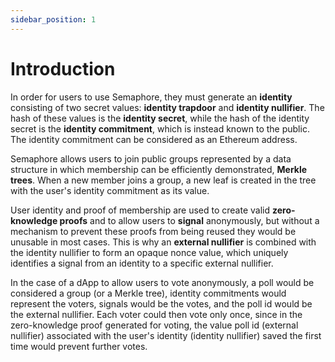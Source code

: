 ```yaml
---
sidebar_position: 1
---
```


# Introduction

In order for users to use Semaphore, they must generate an **identity** consisting of two secret values: **identity trapdoor** and **identity nullifier**. The hash of these values is the **identity secret**, while the hash of the identity secret is the **identity commitment**, which is instead known to the public. The identity commitment can be considered as an Ethereum address.

Semaphore allows users to join public groups represented by a data structure in which membership can be efficiently demonstrated, **Merkle trees**. When a new member joins a group, a new leaf is created in the tree with the user's identity commitment as its value.

User identity and proof of membership are used to create valid **zero-knowledge proofs** and to allow users to **signal** anonymously, but without a mechanism to prevent these proofs from being reused they would be unusable in most cases. This is why an **external nullifier** is combined with the identity nullifier to form an opaque nonce value, which uniquely identifies a signal from an identity to a specific external nullifier.

In the case of a dApp to allow users to vote anonymously, a poll would be considered a group (or a Merkle tree), identity commitments would represent the voters, signals would be the votes, and the poll id would be the external nullifier. Each voter could then vote only once, since in the zero-knowledge proof generated for voting, the value poll id (external nullifier) associated with the user's identity (identity nullifier) saved the first time would prevent further votes.
